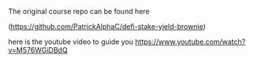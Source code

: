 The original course repo can be found here

(https://github.com/PatrickAlphaC/defi-stake-yield-brownie)

here is the youtube video to guide you
https://www.youtube.com/watch?v=M576WGiDBdQ
